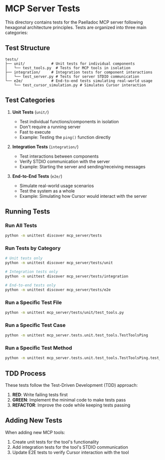 # MCP Server Tests

This directory contains tests for the Paelladoc MCP server following hexagonal architecture principles. Tests are organized into three main categories:

## Test Structure

```
tests/
├── unit/            # Unit tests for individual components
│   └── test_tools.py  # Tests for MCP tools in isolation
├── integration/     # Integration tests for component interactions
│   └── test_server.py # Tests for server STDIO communication
└── e2e/             # End-to-end tests simulating real-world usage
    └── test_cursor_simulation.py # Simulates Cursor interaction
```

## Test Categories

1. **Unit Tests** (`unit/`)
   - Test individual functions/components in isolation
   - Don't require a running server
   - Fast to execute
   - Example: Testing the `ping()` function directly

2. **Integration Tests** (`integration/`)
   - Test interactions between components
   - Verify STDIO communication with the server
   - Example: Starting the server and sending/receiving messages

3. **End-to-End Tests** (`e2e/`)
   - Simulate real-world usage scenarios
   - Test the system as a whole
   - Example: Simulating how Cursor would interact with the server

## Running Tests

### Run All Tests

```bash
python -m unittest discover mcp_server/tests
```

### Run Tests by Category

```bash
# Unit tests only
python -m unittest discover mcp_server/tests/unit

# Integration tests only
python -m unittest discover mcp_server/tests/integration

# End-to-end tests only
python -m unittest discover mcp_server/tests/e2e
```

### Run a Specific Test File

```bash
python -m unittest mcp_server/tests/unit/test_tools.py
```

### Run a Specific Test Case

```bash
python -m unittest mcp_server.tests.unit.test_tools.TestToolsPing
```

### Run a Specific Test Method

```bash
python -m unittest mcp_server.tests.unit.test_tools.TestToolsPing.test_ping_returns_dict
```

## TDD Process

These tests follow the Test-Driven Development (TDD) approach:

1. **RED**: Write failing tests first
2. **GREEN**: Implement the minimal code to make tests pass
3. **REFACTOR**: Improve the code while keeping tests passing

## Adding New Tests

When adding new MCP tools:

1. Create unit tests for the tool's functionality
2. Add integration tests for the tool's STDIO communication
3. Update E2E tests to verify Cursor interaction with the tool 